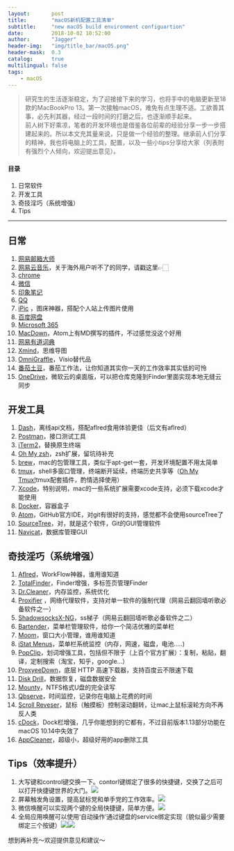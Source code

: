 ```yaml
---
layout:       post
title:        "macOS新机配置工具清单"
subtitle:     "new macOS build environment configuartion"
date:         2018-10-02 10:52:00
author:       "Jagger"
header-img:   "img/title_bar/macOS.png"
header-mask:  0.3
catalog:      true
multilingual: false
tags:
    - macOS
---
```


>研究生的生活逐渐稳定，为了迎接接下来的学习，也将手中的电脑更新至18款的MacBookPro 13。第一次接触macOS，难免有点生理不适。工欲善其事，必先利其器，经过一段时间的打磨之后，也逐渐顺手起来。  
>前人树下好乘凉，笔者的开发环境也是借鉴各位前辈的经验分享一步一步搭建起来的。所以本文充其量来说，只是做一个经验的整理。继承前人们分享的精神，我也将电脑上的工具，配置，以及一些小tips分享给大家（列表附有强烈个人倾向，欢迎提出意见）。

#### 目录
1. 日常软件
2. 开发工具
3. 奇技淫巧（系统增强）
4. Tips

***

## 日常

1. [网易邮箱大师](https://mail.163.com/dashi/)
2. [网易云音乐](https://music.163.com/#/download)，关于海外用户听不了的同学，请戳这里👉🏻
3. [chrome](https://www.google.com/chrome/)
4. [微信](https://weixin.qq.com/)
5. [印象笔记](https://www.yinxiang.com/download/)
6. [QQ](http://im.qq.com/macqq/)
7. [iPic](https://toolinbox.net/iPic/) ，图床神器，搭配个人站上传图片使用
8. [百度网盘](https://pan.baidu.com/download#pan)
9. [Microsoft 365](https://www.microsoft.com/en-us/microsoft-365)
10. [MacDown](https://macdown.uranusjr.com/)，Atom上有MD撰写的插件，不过感觉没这个好用
11. [网易有道词典](http://www.youdao.com/)
12. [Xmind](https://www.xmind.cn/)，思维导图
13. [OmniGraffle](https://www.omnigroup.com/omnigraffle/)，Visio替代品
14. [番茄土豆](https://pomotodo.com/#apps)，番茄工作法，让你知道其实你一天的工作效率其实低的可怜
15. [OneDrive](https://onedrive.live.com/about/zh-hk/download/)，微软云的桌面版，可以把仓库克隆到Finder里面实现本地无缝云同步

## 开发工具

1. [Dash](https://kapeli.com/dash)，离线api文档，搭配aflred食用体验更佳（后文有aflred）
2. [Postman](https://www.getpostman.com/)，接口测试工具
3. [iTerm2](https://www.iterm2.com/)，替换原生终端
4. [Oh My zsh](https://github.com/robbyrussell/oh-my-zsh)，zsh扩展，留坑待补充
5. [brew](https://brew.sh/)，mac的包管理工具，类似于apt-get一套，开发环境配置不用太简单
6. [tmux](https://github.com/tmux/tmux)，shell多窗口管理，终端断开延续，终端历史共享等（[Oh My Tmux!](https://github.com/gpakosz/.tmux)tmux配套插件，酌情选择使用）
4. [Xcode](https://developer.apple.com/xcode/)，特别说明，mac的一些系统扩展需要xcode支持，必须下载xcode才能使用
5. [Docker](https://www.docker.com/products/docker-desktop)，容器盒子
6. [Atom](https://atom.io/)，GitHub官方IDE，对git有很好的支持，感觉都不会使用sourceTree了
7. [SourceTree](https://www.sourcetreeapp.com/)，对，就是这个软件，Git的GUI管理软件
8. [Navicat](https://www.navicat.com/en/)，数据库管理GUI

## 奇技淫巧（系统增强）
1. [Aflred](https://www.alfredapp.com/)，WorkFlow神器，谁用谁知道
2. [TotalFinder](https://totalfinder.binaryage.com/)，Finder增强，多标签页管理Finder
3. [Dr.Cleaner](https://www.drcleaner.com/)，内存监控，系统优化
4. [Proxifier](https://www.proxifier.com/) ，网络代理软件，支持对单一软件的强制代理（网易云翻回墙听歌必备软件之一）
5. [ShadowsocksX-NG](https://github.com/shadowsocks/ShadowsocksX-NG)，ss梯子（网易云翻回墙听歌必备软件之二）
6. [Bartender](https://www.macbartender.com/)，菜单栏管理软件，给你一个简洁优雅的菜单栏
7. [Moom](https://manytricks.com/moom/)，窗口大小管理，谁用谁知道
8. [iStat Menus](https://bjango.com/mac/istatmenus/)，菜单栏系统监控（内存，网速，磁盘，电池.....)
9. [PopClip](https://pilotmoon.com/popclip/)，划词增强工具，包括但不限于（上百个官方扩展）：复制，粘贴，翻译，定制搜索（淘宝，知乎，google...）
10. [ProxyeeDown](https://github.com/proxyee-down-org/proxyee-down)，底层 HTTP 高速下载器，支持百度云不限速下载
11. [Disk Drill](https://www.cleverfiles.com/cn/)，数据恢复，磁盘数据安全
12. [Mounty](https://mounty.app/)，NTFS格式U盘的完全读写
13. [Qbserve](https://qotoqot.com/qbserve/)，时间监控，记录你在电脑上花费的时间
14. [Scroll Reveser](https://pilotmoon.com/scrollreverser/)，鼠标（触摸板）控制滚动翻转，让mac上鼠标滚轮方向不再反人类
15. [cDock](https://sourceforge.net/projects/cdock/)，Dock栏增强，几乎你能想到的它都有，不过目前版本1.13部分功能在macOS 10.14中失效了
16. [AppCleaner](https://freemacsoft.net/appcleaner/)，超级小，超级好用的app删除工具

## Tips（效率提升）
1. 大写键和control键交换一下。contorl键绑定了很多的快捷键，交换了之后可以打开快捷键世界的大门。![](https://ws1.sinaimg.cn/large/006tNc79gy1fvtx9y5192j31100vytnh.jpg)
2. 屏幕触发角设置，提高鼠标党和单手党的工作效率。![](https://ws1.sinaimg.cn/large/006tNc79gy1fvtxb9c09lj317c0z6dud.jpg)
3. 微信唤醒可以实现两个键的全局快捷键，简单方便。![](https://ws1.sinaimg.cn/large/006tNc79gy1fvtxd46vfsj30u40mcdnd.jpg)
4. 全局应用唤醒可以使用‘自动操作’通过键盘的service绑定实现（貌似最少需要绑定三个按键）![](https://ws3.sinaimg.cn/large/006tNc79gy1fvtxl7czdfj31kw1a5h7j.jpg)![](https://ws1.sinaimg.cn/large/006tNc79gy1fvtxmbdfs2j317c12ik6f.jpg)

想到再补充～欢迎提供意见和建议～
